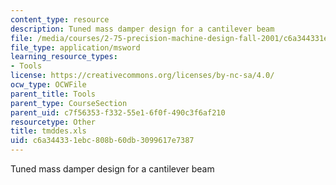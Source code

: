 ```yaml
---
content_type: resource
description: Tuned mass damper design for a cantilever beam
file: /media/courses/2-75-precision-machine-design-fall-2001/c6a344331ebc808b60db3099617e7387_tmddes.xls
file_type: application/msword
learning_resource_types:
- Tools
license: https://creativecommons.org/licenses/by-nc-sa/4.0/
ocw_type: OCWFile
parent_title: Tools
parent_type: CourseSection
parent_uid: c7f56353-f332-55e1-6f0f-490c3f6af210
resourcetype: Other
title: tmddes.xls
uid: c6a34433-1ebc-808b-60db-3099617e7387
---
```

Tuned mass damper design for a cantilever beam